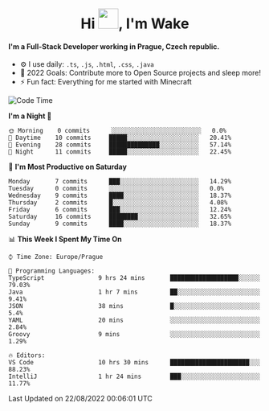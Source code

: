 <h1 align="center">Hi <img src="https://raw.githubusercontent.com/MrWakeCZ/MrWakeCZ/master/Hi.gif" width="40px" />, I'm Wake</h1>

#### I'm a Full-Stack Developer working in Prague, Czech republic.
- ⚙️ I use daily: `.ts`, `.js`, `.html`, `.css`, `.java`
- 🥅 2022 Goals: Contribute more to Open Source projects and sleep more!
- ⚡ Fun fact: Everything for me started with Minecraft

<!--START_SECTION:waka-->
![Code Time](http://img.shields.io/badge/Code%20Time-2%2C635%20hrs%2022%20mins-blue)

**I'm a Night 🦉** 

```text
🌞 Morning    0 commits      ░░░░░░░░░░░░░░░░░░░░░░░░░   0.0% 
🌆 Daytime    10 commits     █████░░░░░░░░░░░░░░░░░░░░   20.41% 
🌃 Evening    28 commits     ██████████████░░░░░░░░░░░   57.14% 
🌙 Night      11 commits     █████░░░░░░░░░░░░░░░░░░░░   22.45%

```
📅 **I'm Most Productive on Saturday** 

```text
Monday       7 commits      ███░░░░░░░░░░░░░░░░░░░░░░   14.29% 
Tuesday      0 commits      ░░░░░░░░░░░░░░░░░░░░░░░░░   0.0% 
Wednesday    9 commits      ████░░░░░░░░░░░░░░░░░░░░░   18.37% 
Thursday     2 commits      █░░░░░░░░░░░░░░░░░░░░░░░░   4.08% 
Friday       6 commits      ███░░░░░░░░░░░░░░░░░░░░░░   12.24% 
Saturday     16 commits     ████████░░░░░░░░░░░░░░░░░   32.65% 
Sunday       9 commits      ████░░░░░░░░░░░░░░░░░░░░░   18.37%

```


📊 **This Week I Spent My Time On** 

```text
⌚︎ Time Zone: Europe/Prague

💬 Programming Languages: 
TypeScript               9 hrs 24 mins       ███████████████████░░░░░░   79.03% 
Java                     1 hr 7 mins         ██░░░░░░░░░░░░░░░░░░░░░░░   9.41% 
JSON                     38 mins             █░░░░░░░░░░░░░░░░░░░░░░░░   5.4% 
YAML                     20 mins             ░░░░░░░░░░░░░░░░░░░░░░░░░   2.84% 
Groovy                   9 mins              ░░░░░░░░░░░░░░░░░░░░░░░░░   1.29%

🔥 Editors: 
VS Code                  10 hrs 30 mins      ██████████████████████░░░   88.23% 
IntelliJ                 1 hr 24 mins        ███░░░░░░░░░░░░░░░░░░░░░░   11.77%

```


 Last Updated on 22/08/2022 00:06:01 UTC
<!--END_SECTION:waka-->
